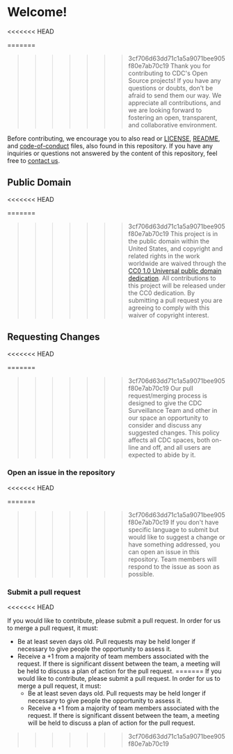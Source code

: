 # Welcome!
<<<<<<< HEAD

=======
>>>>>>> 3cf706d63dd71c1a5a9071bee905f80e7ab70c19
Thank you for contributing to CDC's Open Source projects! If you have any
questions or doubts, don't be afraid to send them our way. We appreciate all
contributions, and we are looking forward to fostering an open, transparent, and
collaborative environment.

Before contributing, we encourage you to also read or [LICENSE](https://github.com/CDCgov/template/blob/master/LICENSE),
[README](https://github.com/CDCgov/template/blob/master/README.md), and
[code-of-conduct](https://github.com/CDCgov/template/blob/master/code-of-conduct.md)
files, also found in this repository. If you have any inquiries or questions not
answered by the content of this repository, feel free to [contact us](mailto:surveillanceplatform@cdc.gov).

## Public Domain
<<<<<<< HEAD

=======
>>>>>>> 3cf706d63dd71c1a5a9071bee905f80e7ab70c19
This project is in the public domain within the United States, and copyright and
related rights in the work worldwide are waived through the [CC0 1.0 Universal public domain dedication](https://creativecommons.org/publicdomain/zero/1.0/).
All contributions to this project will be released under the CC0 dedication. By
submitting a pull request you are agreeing to comply with this waiver of
copyright interest.

## Requesting Changes
<<<<<<< HEAD

=======
>>>>>>> 3cf706d63dd71c1a5a9071bee905f80e7ab70c19
Our pull request/merging process is designed to give the CDC Surveillance Team
and other in our space an opportunity to consider and discuss any suggested
changes. This policy affects all CDC spaces, both on-line and off, and all users
are expected to abide by it.

### Open an issue in the repository
<<<<<<< HEAD

=======
>>>>>>> 3cf706d63dd71c1a5a9071bee905f80e7ab70c19
If you don't have specific language to submit but would like to suggest a change
or have something addressed, you can open an issue in this repository. Team
members will respond to the issue as soon as possible.

### Submit a pull request
<<<<<<< HEAD

If you would like to contribute, please submit a pull request. In order for us
to merge a pull request, it must:

- Be at least seven days old. Pull requests may be held longer if necessary
  to give people the opportunity to assess it.
- Receive a +1 from a majority of team members associated with the request.
  If there is significant dissent between the team, a meeting will be held to
  discuss a plan of action for the pull request.
=======
If you would like to contribute, please submit a pull request. In order for us
to merge a pull request, it must:
   * Be at least seven days old. Pull requests may be held longer if necessary
     to give people the opportunity to assess it.
   * Receive a +1 from a majority of team members associated with the request.
     If there is significant dissent between the team, a meeting will be held to
     discuss a plan of action for the pull request.
>>>>>>> 3cf706d63dd71c1a5a9071bee905f80e7ab70c19
